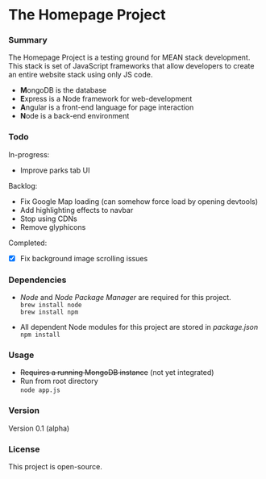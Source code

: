 # The Homepage Project

### Summary

The Homepage Project is a testing ground for MEAN stack development. This stack is set of JavaScript frameworks that allow developers to create an entire website stack using only JS code.
* **M**ongoDB is the database
* **E**xpress is a Node framework for web-development
* **A**ngular is a front-end language for page interaction
* **N**ode is a back-end environment  

### Todo

In-progress:
- Improve parks tab UI

Backlog:
- Fix Google Map loading (can somehow force load by opening devtools)
- Add highlighting effects to navbar
- Stop using CDNs
- Remove glyphicons

Completed:
- [x] Fix background image scrolling issues

### Dependencies

* *Node* and *Node Package Manager* are required for this project.  
```brew install node```  
```brew install npm```  

* All dependent Node modules for this project are stored in _package.json_  
```npm install```  

### Usage 

* ~~Requires a running MongoDB instance~~ (not yet integrated)  
* Run from root directory  
```node app.js```

### Version  

Version 0.1 (alpha)

### License

This project is open-source.